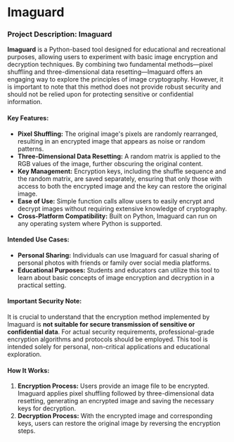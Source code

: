 # Imaguard
### Project Description: Imaguard

**Imaguard** is a Python-based tool designed for educational and recreational purposes, allowing users to experiment with basic image encryption and decryption techniques. By combining two fundamental methods—pixel shuffling and three-dimensional data resetting—Imaguard offers an engaging way to explore the principles of image cryptography. However, it is important to note that this method does not provide robust security and should not be relied upon for protecting sensitive or confidential information.

#### Key Features:
- **Pixel Shuffling:** The original image's pixels are randomly rearranged, resulting in an encrypted image that appears as noise or random patterns.
- **Three-Dimensional Data Resetting:** A random matrix is applied to the RGB values of the image, further obscuring the original content.
- **Key Management:** Encryption keys, including the shuffle sequence and the random matrix, are saved separately, ensuring that only those with access to both the encrypted image and the key can restore the original image.
- **Ease of Use:** Simple function calls allow users to easily encrypt and decrypt images without requiring extensive knowledge of cryptography.
- **Cross-Platform Compatibility:** Built on Python, Imaguard can run on any operating system where Python is supported.

#### Intended Use Cases:
- **Personal Sharing:** Individuals can use Imaguard for casual sharing of personal photos with friends or family over social media platforms.
- **Educational Purposes:** Students and educators can utilize this tool to learn about basic concepts of image encryption and decryption in a practical setting.

#### Important Security Note:
It is crucial to understand that the encryption method implemented by Imaguard is **not suitable for secure transmission of sensitive or confidential data**. For actual security requirements, professional-grade encryption algorithms and protocols should be employed. This tool is intended solely for personal, non-critical applications and educational exploration.

#### How It Works:
1. **Encryption Process:** Users provide an image file to be encrypted. Imaguard applies pixel shuffling followed by three-dimensional data resetting, generating an encrypted image and saving the necessary keys for decryption.
2. **Decryption Process:** With the encrypted image and corresponding keys, users can restore the original image by reversing the encryption steps.
